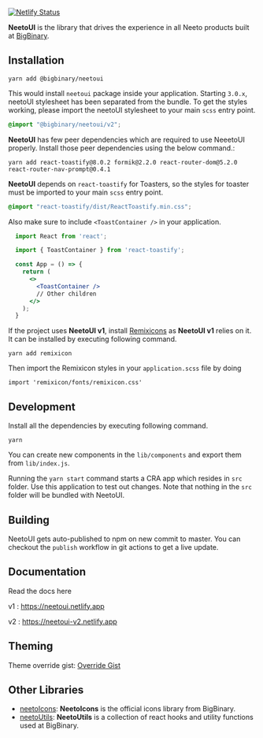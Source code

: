 [![Netlify Status](https://api.netlify.com/api/v1/badges/1026fc08-b879-4046-a480-cb6a29055fe0/deploy-status)](https://app.netlify.com/sites/adoring-mayer-6eabd9/deploys)

**NeetoUI** is the library that drives the experience in all Neeto products built at [BigBinary](https://www.bigbinary.com).

## Installation

```
yarn add @bigbinary/neetoui
```

This would install `neetoui` package inside your application.
Starting `3.0.x`, neetoUI stylesheet has been separated from the bundle. To get the styles working, please import the neetoUI stylesheet to your main `scss` entry point.

```scss
@import "@bigbinary/neetoui/v2";
```

**NeetoUI** has few peer dependencies which are required to use NeeetoUI properly. Install those peer dependencies using the below command.:

```
yarn add react-toastify@8.0.2 formik@2.2.0 react-router-dom@5.2.0 react-router-nav-prompt@0.4.1
```

**NeetoUI** depends on `react-toastify` for Toasters, so the styles for toaster must be imported to your main `scss` entry point.

```scss
@import "react-toastify/dist/ReactToastify.min.css";
```

Also make sure to include `<ToastContainer />` in your application.

```jsx
  import React from 'react';

  import { ToastContainer } from 'react-toastify';

  const App = () => {
    return (
      <>
        <ToastContainer />
        // Other children
      </>
    );
  }
```

If the project uses **NeetoUI v1**, install [Remixicons](https://remixicon.com/) as **NeetoUI v1** relies on it. It can be installed by executing following command.

```
yarn add remixicon
```

Then import the Remixicon styles in your `application.scss` file by doing

```
import 'remixicon/fonts/remixicon.css'
```

## Development

Install all the dependencies by executing following command.

```
yarn
```

You can create new components in the `lib/components` and export them from `lib/index.js`.

Running the `yarn start` command starts a CRA app which resides in `src` folder. Use this application to test out changes. Note that nothing in the `src` folder will be bundled with NeetoUI.

## Building

NeetoUI gets auto-published to npm on new commit to master. You can checkout the `publish` workflow in git actions to get a live update.

## Documentation

Read the docs here

v1 : https://neetoui.netlify.app

v2 : https://neetoui-v2.netlify.app

## Theming

Theme override gist: [Override Gist](https://gist.github.com/goutham-subramanyam/d0619f8d089b10e7474a32478110ea0f)

## Other Libraries

- [neetoIcons](https://github.com/bigbinary/neeto-icons): **NeetoIcons** is the official icons library from BigBinary.
- [neetoUtils](https://github.com/bigbinary/neeto-utils): **NeetoUtils** is a collection of react hooks and utility functions used at BigBinary.
